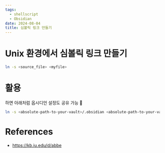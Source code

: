 ```yaml
---
tags:
  - shellscript
  - Obsidian
date: 2024-08-04
title: 심볼릭 링크 만들기
---
```


# Unix 환경에서 심볼릭 링크 만들기

```sh
ln -s <source_file> <myfile>
```

# 활용

하면 아래처럼 옵시디언 설정도 공유 가능 🥱

```sh
ln -s <absolute-path-to-your-vault>/.obsidian <absolute-path-to-your-vault>/.obsidian
```

# References
- https://kb.iu.edu/d/abbe